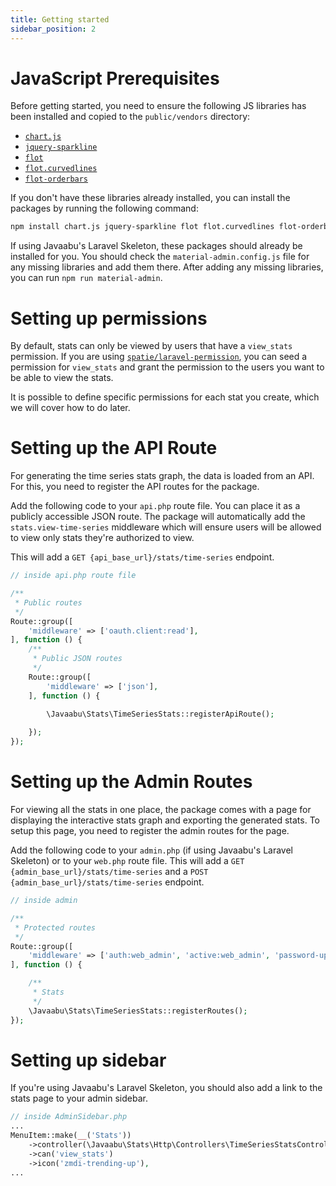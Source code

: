 ```yaml
---
title: Getting started
sidebar_position: 2
---
```


# JavaScript Prerequisites

Before getting started, you need to ensure the following JS libraries has been installed and copied to the `public/vendors` directory:

- [`chart.js`](https://www.chartjs.org/)
- [`jquery-sparkline`](https://omnipotent.net/jquery.sparkline)
- [`flot`](https://www.flotcharts.org/)
- [`flot.curvedlines`](http://curvedlines.michaelzinsmaier.de/)
- [`flot-orderbars`](https://www.npmjs.com/package/flot-orderbars)

If you don't have these libraries already installed, you can install the packages by running the following command:

```bash
npm install chart.js jquery-sparkline flot flot.curvedlines flot-orderbars --save
```

If using Javaabu's Laravel Skeleton, these packages should already be installed for you. You should check the `material-admin.config.js` file for any missing libraries and add them there. After adding any missing libraries, you can run `npm run material-admin`.

# Setting up permissions

By default, stats can only be viewed by users that have a `view_stats` permission. If you are using [`spatie/laravel-permission`](https://github.com/spatie/laravel-permission), you can seed a permission for `view_stats` and grant the permission to the users you want to be able to view the stats.

It is possible to define specific permissions for each stat you create, which we will cover how to do later.

# Setting up the API Route

For generating the time series stats graph, the data is loaded from an API. For this, you need to register the API routes for the package.

Add the following code to your `api.php` route file. You can place it as a publicly accessible JSON route. The package will automatically add the `stats.view-time-series` middleware which will ensure users will be allowed to view only stats they're authorized to view.

This will add a `GET {api_base_url}/stats/time-series` endpoint.

```php
// inside api.php route file

/**
 * Public routes
 */
Route::group([
    'middleware' => ['oauth.client:read'],
], function () {   
    /**
     * Public JSON routes
     */
    Route::group([
        'middleware' => ['json'],
    ], function () {       

        \Javaabu\Stats\TimeSeriesStats::registerApiRoute();
        
    });
});
```

# Setting up the Admin Routes

For viewing all the stats in one place, the package comes with a page for displaying the interactive stats graph and exporting the generated stats. To setup this page, you need to register the admin routes for the page.

Add the following code to your `admin.php` (if using Javaabu's Laravel Skeleton) or to your `web.php` route file.
This will add a `GET {admin_base_url}/stats/time-series` and a `POST {admin_base_url}/stats/time-series` endpoint.

```php
// inside admin

/**
 * Protected routes
 */
Route::group([
    'middleware' => ['auth:web_admin', 'active:web_admin', 'password-update-not-required:web_admin'],
], function () {

    /**
     * Stats
     */
    \Javaabu\Stats\TimeSeriesStats::registerRoutes();
});

```

# Setting up sidebar

If you're using Javaabu's Laravel Skeleton, you should also add a link to the stats page to your admin sidebar.

```php
// inside AdminSidebar.php
...
MenuItem::make(__('Stats'))
    ->controller(\Javaabu\Stats\Http\Controllers\TimeSeriesStatsController::class)
    ->can('view_stats')
    ->icon('zmdi-trending-up'),
...
```


